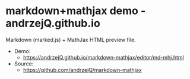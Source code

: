 markdown+mathjax demo - andrzejQ.github.io
================
Markdown (marked.js) + MathJax HTML preview file.

- Demo:
	- <https://andrzejQ.github.io/markdown-mathjax/editor/md-mhj.html>
- Source:
	- <https://github.com/andrzejQ/markdown-mathjax>

